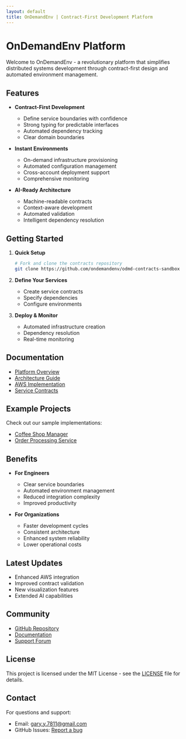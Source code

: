 ```yaml
---
layout: default
title: OnDemandEnv | Contract-First Development Platform
---
```


# OnDemandEnv Platform

Welcome to OnDemandEnv - a revolutionary platform that simplifies distributed systems development through contract-first design and automated environment management.

## Features

- **Contract-First Development**
  - Define service boundaries with confidence
  - Strong typing for predictable interfaces
  - Automated dependency tracking
  - Clear domain boundaries

- **Instant Environments**
  - On-demand infrastructure provisioning
  - Automated configuration management
  - Cross-account deployment support
  - Comprehensive monitoring

- **AI-Ready Architecture**
  - Machine-readable contracts
  - Context-aware development
  - Automated validation
  - Intelligent dependency resolution

## Getting Started

1. **Quick Setup**
   ```bash
   # Fork and clone the contracts repository
   git clone https://github.com/ondemandenv/odmd-contracts-sandbox
   ```

2. **Define Your Services**
   - Create service contracts
   - Specify dependencies
   - Configure environments

3. **Deploy & Monitor**
   - Automated infrastructure creation
   - Dependency resolution
   - Real-time monitoring

## Documentation

- [Platform Overview](./docs/)
- [Architecture Guide](./docs/theory/platform-architecture/)
- [AWS Implementation](./docs/implementations/aws/overview/)
- [Service Contracts](./docs/theory/service-contracts/)

## Example Projects

Check out our sample implementations:
- [Coffee Shop Manager](https://github.com/ondemandenv/coffee-shop--order-manager)
- [Order Processing Service](https://github.com/ondemandenv/coffee-shop--order-processor)

## Benefits

- **For Engineers**
  - Clear service boundaries
  - Automated environment management
  - Reduced integration complexity
  - Improved productivity

- **For Organizations**
  - Faster development cycles
  - Consistent architecture
  - Enhanced system reliability
  - Lower operational costs

## Latest Updates

- Enhanced AWS integration
- Improved contract validation
- New visualization features
- Extended AI capabilities

## Community

- [GitHub Repository](https://github.com/ondemandenv/odmd-platform)
- [Documentation](./docs/)
- [Support Forum](https://community.ondemandenv.dev)

## License

This project is licensed under the MIT License - see the [LICENSE](./LICENSE) file for details.

## Contact

For questions and support:
- Email: gary.y.7811@gmail.com
- GitHub Issues: [Report a bug](https://github.com/ondemandenv/odmd-platform/issues)